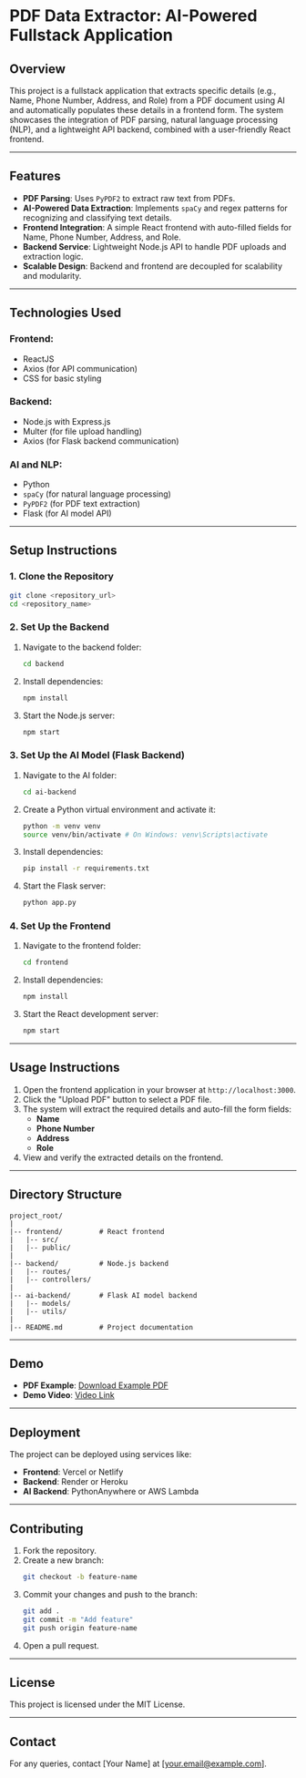 # PDF Data Extractor: AI-Powered Fullstack Application

## **Overview**
This project is a fullstack application that extracts specific details (e.g., Name, Phone Number, Address, and Role) from a PDF document using AI and automatically populates these details in a frontend form. The system showcases the integration of PDF parsing, natural language processing (NLP), and a lightweight API backend, combined with a user-friendly React frontend.

---

## **Features**
- **PDF Parsing**: Uses `PyPDF2` to extract raw text from PDFs.
- **AI-Powered Data Extraction**: Implements `spaCy` and regex patterns for recognizing and classifying text details.
- **Frontend Integration**: A simple React frontend with auto-filled fields for Name, Phone Number, Address, and Role.
- **Backend Service**: Lightweight Node.js API to handle PDF uploads and extraction logic.
- **Scalable Design**: Backend and frontend are decoupled for scalability and modularity.

---

## **Technologies Used**

### **Frontend**:
- ReactJS
- Axios (for API communication)
- CSS for basic styling

### **Backend**:
- Node.js with Express.js
- Multer (for file upload handling)
- Axios (for Flask backend communication)

### **AI and NLP**:
- Python
- `spaCy` (for natural language processing)
- `PyPDF2` (for PDF text extraction)
- Flask (for AI model API)

---

## **Setup Instructions**

### **1. Clone the Repository**
```bash
git clone <repository_url>
cd <repository_name>
```

### **2. Set Up the Backend**
1. Navigate to the backend folder:
   ```bash
   cd backend
   ```
2. Install dependencies:
   ```bash
   npm install
   ```
3. Start the Node.js server:
   ```bash
   npm start
   ```

### **3. Set Up the AI Model (Flask Backend)**
1. Navigate to the AI folder:
   ```bash
   cd ai-backend
   ```
2. Create a Python virtual environment and activate it:
   ```bash
   python -m venv venv
   source venv/bin/activate # On Windows: venv\Scripts\activate
   ```
3. Install dependencies:
   ```bash
   pip install -r requirements.txt
   ```
4. Start the Flask server:
   ```bash
   python app.py
   ```

### **4. Set Up the Frontend**
1. Navigate to the frontend folder:
   ```bash
   cd frontend
   ```
2. Install dependencies:
   ```bash
   npm install
   ```
3. Start the React development server:
   ```bash
   npm start
   ```

---

## **Usage Instructions**
1. Open the frontend application in your browser at `http://localhost:3000`.
2. Click the "Upload PDF" button to select a PDF file.
3. The system will extract the required details and auto-fill the form fields:
   - **Name**
   - **Phone Number**
   - **Address**
   - **Role**
4. View and verify the extracted details on the frontend.

---

## **Directory Structure**
```
project_root/
|
|-- frontend/         # React frontend
|   |-- src/
|   |-- public/
|
|-- backend/          # Node.js backend
|   |-- routes/
|   |-- controllers/
|
|-- ai-backend/       # Flask AI model backend
|   |-- models/
|   |-- utils/
|
|-- README.md         # Project documentation
```

---

## **Demo**
- **PDF Example**: [Download Example PDF](https://drive.google.com/file/d/1WTCFX4gTCwLNfsiWQyxLWyVdABQ3ko7T/view?usp=sharing)
- **Demo Video**: [Video Link](#)

---

## **Deployment**
The project can be deployed using services like:
- **Frontend**: Vercel or Netlify
- **Backend**: Render or Heroku
- **AI Backend**: PythonAnywhere or AWS Lambda

---

## **Contributing**
1. Fork the repository.
2. Create a new branch:
   ```bash
   git checkout -b feature-name
   ```
3. Commit your changes and push to the branch:
   ```bash
   git add .
   git commit -m "Add feature"
   git push origin feature-name
   ```
4. Open a pull request.

---

## **License**
This project is licensed under the MIT License.

---

## **Contact**
For any queries, contact [Your Name] at [your.email@example.com].


